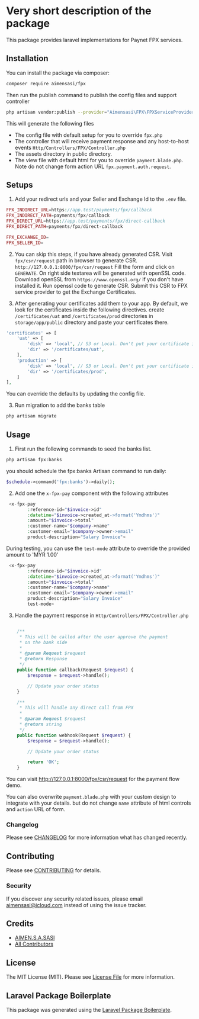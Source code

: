 # Very short description of the package

This package provides laravel implementations for Paynet FPX services.

## Installation

You can install the package via composer:

```bash
composer require aimensasi/fpx
```

Then run the publish command to publish the config files and support controller

```bash
php artisan vendor:publish --provider="Aimensasi\FPX\FPXServiceProvider"
```

This will generate the following files

- The config file with default setup for you to override `fpx.php`
- The controller that will receive payment response and any host-to-host events `Http/Controllers/FPX/Controller.php`
- The assets directory in public directory.
- The view file with default html for you to override `payment.blade.php`. Note do not change form action URL `fpx.payment.auth.request`.

## Setups

1. Add your redirect urls and your Seller and Exchange Id to the `.env` file.

```php
FPX_INDIRECT_URL=https://app.test/payments/fpx/callback
FPX_INDIRECT_PATH=payments/fpx/callback
FPX_DIRECT_URL=https://app.test/payments/fpx/direct-callback
FPX_DIRECT_PATH=payments/fpx/direct-callback

FPX_EXCHANGE_ID=
FPX_SELLER_ID=
```

2. You can skip this steps, if you have already generated CSR.
   Visit `fpx/csr/request` path in browser to generate CSR.
   ` http://127.0.0.1:8000/fpx/csr/request `
   Fill the form and click on `GENERATE`. On right side textarea will be generated with openSSL code.
   Download openSSL from `https://www.openssl.org/` if you don't have installed it.
   Run openssl code to generate CSR. Submit this CSR to FPX service provider to get the Exchange Certificates.

3. After generating your certificates add them to your app. By default, we look for the certificates inside the following directives. create `/certificates/uat` and `/certificates/prod` directories in `storage/app/public` directory and paste your certificates there.

```php
'certificates' => [
	'uat' => [
		'disk' => 'local', // S3 or Local. Don't put your certificate in public disk
		'dir' => '/certificates/uat',
	],
	'production' => [
		'disk' => 'local', // S3 or Local. Don't put your certificate in public disk
		'dir' => '/certificates/prod',
	]
],
```

You can override the defaults by updating the config file.

3. Run migration to add the banks table

```bash
php artisan migrate
```

## Usage

1. First run the following commands to seed the banks list.

```bash
php artisan fpx:banks
```

you should schedule the fpx:banks Artisan command to run daily:

```php
$schedule->command('fpx:banks')->daily();
```

2. Add one the `x-fpx-pay` component with the following attributes

```php
 <x-fpx-pay
		:reference-id="$invoice->id"
		:datetime="$invoice->created_at->format('Ymdhms')"
		:amount="$invoice->total"
		:customer-name="$company->name"
		:customer-email="$company->owner->email"
		product-description="Salary Invoice">
```

During testing, you can use the `test-mode` attribute to override the provided amount to 'MYR 1.00'

```php
 <x-fpx-pay
		:reference-id="$invoice->id"
		:datetime="$invoice->created_at->format('Ymdhms')"
		:amount="$invoice->total"
		:customer-name="$company->name"
		:customer-email="$company->owner->email"
		product-description="Salary Invoice"
		test-mode>
```

3. Handle the payment response in `Http/Controllers/FPX/Controller.php`

```php

	/**
	 * This will be called after the user approve the payment
	 * on the bank side
	 *
	 * @param Request $request
	 * @return Response
	 */
	public function callback(Request $request) {
		$response = $request->handle();

		// Update your order status
	}

	/**
	 * This will handle any direct call from FPX
	 *
	 * @param Request $request
	 * @return string
	 */
	public function webhook(Request $request) {
		$response = $request->handle();

		// Update your order status

		return 'OK';
	}
```

You can visit <a href='http://127.0.0.1:8000/fpx/initiate/payment'>http://127.0.0.1:8000/fpx/csr/request</a> for the payment flow demo.

You can also overwrite `payment.blade.php` with your custom design to integrate with your details. but do not change `name` attribute of html controls and `action` URL of form.

### Changelog

Please see [CHANGELOG](CHANGELOG.md) for more information what has changed recently.

## Contributing

Please see [CONTRIBUTING](CONTRIBUTING.md) for details.

### Security

If you discover any security related issues, please email aimensasi@icloud.com instead of using the issue tracker.

## Credits

- [AIMEN.S.A.SASI](https://github.com/aimensasi)
- [All Contributors](../../contributors)

## License

The MIT License (MIT). Please see [License File](LICENSE.md) for more information.

## Laravel Package Boilerplate

This package was generated using the [Laravel Package Boilerplate](https://laravelpackageboilerplate.com).
